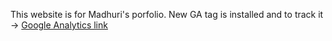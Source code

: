 This website is for Madhuri's porfolio. 
New GA tag is installed and to track it -> [Google Analytics link](https://analytics.google.com/analytics/web/?utm_campaign=SuiteHeader&utm_source=UniversalPicker&utm_medium=getStarted#/p470582104/reports/intelligenthome)
